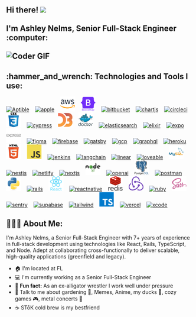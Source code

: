 <h2 align="left">
 <abc>
  <br>Hi there! <img src="https://user-images.githubusercontent.com/42378118/110234147-e3259600-7f4e-11eb-95be-0c4047144dea.gif" width="30"><br>
  <br> I'm Ashley Nelms, Senior Full-Stack Engineer :computer:<br>
  <br>
    <img src="https://media4.giphy.com/media/v1.Y2lkPTc5MGI3NjExdTFvZmlzcHlzZmlnd2szNXpoMnFmMGRzdGtucGxuanFzZW1mcG13aSZlcD12MV9pbnRlcm5hbF9naWZfYnlfaWQmY3Q9Zw/L1R1tvI9svkIWwpVYr/giphy.gif" alt="Coder GIF" width="500">
 </abc>
</h2> 

<!--
**ashnel/ashnel** is a ✨ _special_ ✨ repository because its `README.md` (this file) appears on your GitHub profile.

Here are some ideas to get you started:

- 🔭 I’m currently working on ...
- 🌱 I’m currently learning ...
- 👯 I’m looking to collaborate on ...
- 🤔 I’m looking for help with ...
- 💬 Ask me about ...
- 📫 How to reach me: ...
- 😄 Pronouns: ...
- ⚡ Fun fact: ...
-->

<h2 align="left">:hammer_and_wrench: Technologies and Tools I use:</h2>
<div align="left"> 
  <a href="https://www.aptible.com/" target="_blank"><img src="https://avatars.githubusercontent.com/u/4594193?s=280&v=4" width="40" height="40" alt="Aptible"/></a>
  &nbsp;&nbsp;
  <a href="https://developer.apple.com/" target="_blank" rel="noreferrer"><img src="https://cdn.jim-nielsen.com/macos/512/apple-developer-2020-07-01.png?rf=1024" alt="apple" width="40" height="40"/></a> 
  &nbsp;&nbsp;
  <a href="https://aws.amazon.com" target="_blank"><img src="https://raw.githubusercontent.com/devicons/devicon/master/icons/amazonwebservices/amazonwebservices-original-wordmark.svg" alt="AWS" width="40" height="40"/></a>
  &nbsp;&nbsp;
  <a href="https://getbootstrap.com" target="_blank" rel="noreferrer"><img src="https://raw.githubusercontent.com/devicons/devicon/master/icons/bootstrap/bootstrap-plain-wordmark.svg" alt="bootstrap" width="40" height="40"/></a> 
  &nbsp;&nbsp;
  <a href="https://bitbucket.org/product/" target="_blank" rel="noreferrer"><img src="https://images.icon-icons.com/2108/PNG/512/bitbucket_icon_130979.png" alt="bitbucket" width="40" height="40"/></a>
  &nbsp;&nbsp;
  <a href="https://www.chartjs.org" target="_blank" rel="noreferrer"><img src="https://www.chartjs.org/media/logo-title.svg" alt="chartjs" width="40" height="40"/></a> 
  &nbsp;&nbsp;
  <a href="https://circleci.com/" target="_blank" rel="noreferrer"><img src="https://upload.wikimedia.org/wikipedia/commons/thumb/8/82/Circleci-icon-logo.svg/1200px-Circleci-icon-logo.svg.png" alt="circleci" width="40" height="40"/></a> 
   &nbsp;&nbsp;
  <a href="https://www.w3schools.com/css/" target="_blank" rel="noreferrer"><img src="https://raw.githubusercontent.com/devicons/devicon/master/icons/css3/css3-original-wordmark.svg" alt="css3" width="40" height="40"/></a> 
  &nbsp;&nbsp;
  <a href="https://www.cypress.io" target="_blank" rel="noreferrer"><img src="https://raw.githubusercontent.com/simple-icons/simple-icons/6e46ec1fc23b60c8fd0d2f2ff46db82e16dbd75f/icons/cypress.svg" alt="cypress" width="40" height="40"/></a> 
  &nbsp;&nbsp;
  <a href="https://d3js.org/" target="_blank" rel="noreferrer"><img src="https://raw.githubusercontent.com/devicons/devicon/master/icons/d3js/d3js-original.svg" alt="d3js" width="40" height="40"/></a> 
  &nbsp;&nbsp;
  <a href="https://www.docker.com/" target="_blank" rel="noreferrer"><img src="https://raw.githubusercontent.com/devicons/devicon/master/icons/docker/docker-original-wordmark.svg" alt="docker" width="40" height="40"/></a>
  &nbsp;&nbsp;
  <a href="https://www.elastic.co" target="_blank" rel="noreferrer"><img src="https://www.vectorlogo.zone/logos/elastic/elastic-icon.svg" alt="elasticsearch" width="40" height="40"/></a> 
  &nbsp;&nbsp;
  <a href="https://elixir-lang.org/" target="_blank" rel="noreferrer"><img src="https://user-images.githubusercontent.com/39904003/146365575-c658ac00-c0e8-42aa-8341-78c7bd5d6678.png" alt="elixir" width="40" height="40"/></a>
  &nbsp;&nbsp;
  <a href="https://expo.dev/" target="_blank" rel="noreferrer"><img src="https://encrypted-tbn0.gstatic.com/images?q=tbn:ANd9GcSrANRUXZNigIV4AJuOJceMPbL_1MHw-ueI4Q&s" alt="expo" width="40" height="40"/></a>
  &nbsp;&nbsp;
  <a href="https://expressjs.com" target="_blank" rel="noreferrer"><img src="https://raw.githubusercontent.com/devicons/devicon/master/icons/express/express-original-wordmark.svg" alt="express" width="40" height="40"/></a>
  &nbsp;&nbsp;
  <a href="https://www.figma.com/" target="_blank" rel="noreferrer"><img src="https://www.vectorlogo.zone/logos/figma/figma-icon.svg" alt="figma" width="40" height="40"/></a> 
  &nbsp;&nbsp;
  <a href="https://firebase.google.com/" target="_blank" rel="noreferrer"><img src="https://www.vectorlogo.zone/logos/firebase/firebase-icon.svg" alt="firebase" width="40" height="40"/></a> 
  &nbsp;&nbsp;
  <a href="https://www.gatsbyjs.com/" target="_blank" rel="noreferrer"><img src="https://www.vectorlogo.zone/logos/gatsbyjs/gatsbyjs-icon.svg" alt="gatsby" width="40" height="40"/></a> 
  &nbsp;&nbsp;
  <a href="https://cloud.google.com" target="_blank" rel="noreferrer"><img src="https://www.vectorlogo.zone/logos/google_cloud/google_cloud-icon.svg" alt="gcp" width="40" height="40"/></a> 
  &nbsp;&nbsp;
  <a href="https://graphql.org" target="_blank" rel="noreferrer"><img src="https://www.vectorlogo.zone/logos/graphql/graphql-icon.svg" alt="graphql" width="40" height="40"/></a>
  &nbsp;&nbsp;
  <a href="https://heroku.com" target="_blank" rel="noreferrer"><img src="https://www.vectorlogo.zone/logos/heroku/heroku-icon.svg" alt="heroku" width="40" height="40"/></a>
  &nbsp;&nbsp;
  <a href="https://www.w3.org/html/" target="_blank" rel="noreferrer"><img src="https://raw.githubusercontent.com/devicons/devicon/master/icons/html5/html5-original-wordmark.svg" alt="html5" width="40" height="40"/></a>
  &nbsp;&nbsp;
  <a href="https://developer.mozilla.org/en-US/docs/Web/JavaScript" target="_blank" rel="noreferrer"><img src="https://raw.githubusercontent.com/devicons/devicon/master/icons/javascript/javascript-original.svg" alt="javascript" width="40" height="40"/></a>
  &nbsp;&nbsp;
  <a href="https://www.jenkins.io" target="_blank" rel="noreferrer"><img src="https://www.vectorlogo.zone/logos/jenkins/jenkins-icon.svg" alt="jenkins" width="40" height="40"/></a>
  &nbsp;&nbsp;
  <a href="https://www.langchain.com/" target="_blank" rel="noreferrer"><img src="https://registry.npmmirror.com/@lobehub/icons-static-png/1.51.0/files/dark/langgraph-color.png" alt="langchain" width="40" height="40"/></a>
  &nbsp;&nbsp;
  <a href="https://linear.app/" target="_blank" rel="noreferrer"><img src="https://encrypted-tbn0.gstatic.com/images?q=tbn:ANd9GcTxh-ehr-zuOE7bQqm2Whuom2ZZtAa-yhFzhg&s" alt="linear" width="40" height="40"/></a>
  &nbsp;&nbsp;
  <a href="https://lovable.dev/" target="_blank" rel="noreferrer"><img src="https://lovable.dev/img/logo/lovable-icon-bg-dark.png" alt="loveable" width="40" height="40"/></a>
  &nbsp;&nbsp;
  <a href="https://www.mysql.com/" target="_blank" rel="noreferrer"><img src="https://raw.githubusercontent.com/devicons/devicon/master/icons/mysql/mysql-original-wordmark.svg" alt="mysql" width="40" height="40"/></a>
  &nbsp;&nbsp;
  <a href="https://nestjs.com/" target="_blank" rel="noreferrer"><img src="https://encrypted-tbn0.gstatic.com/images?q=tbn:ANd9GcS5_pjo-FuphQ1tuKBRg_q5KlY3kJ-ZcR-RIg&s" alt="nestjs" width="40" height="40"/></a>
  &nbsp;&nbsp;
  <a href="https://www.netlify.com/" target="_blank" rel="noreferrer"><img src="https://encrypted-tbn0.gstatic.com/images?q=tbn:ANd9GcRaXubXd5xFeev3XNUOknGhHhJNk5wVSNFOlA&s" alt="netlify" width="40" height="40"/></a>
  &nbsp;&nbsp;
  <a href="https://nextjs.org/" target="_blank" rel="noreferrer"><img src="https://cdn.worldvectorlogo.com/logos/nextjs-2.svg" alt="nextjs" width="40" height="40"/></a>
  &nbsp;&nbsp;
  <a href="https://nodejs.org" target="_blank" rel="noreferrer"><img src="https://raw.githubusercontent.com/devicons/devicon/master/icons/nodejs/nodejs-original-wordmark.svg" alt="nodejs" width="40" height="40"/></a>
  &nbsp;&nbsp;
  <a href="https://openai.com/" target="_blank" rel="noreferrer"><img src="https://static.vecteezy.com/system/resources/previews/022/227/364/non_2x/openai-chatgpt-logo-icon-free-png.png" alt="openai" width="40" height="40"/></a>
  &nbsp;&nbsp;
  <a href="https://www.postgresql.org" target="_blank" rel="noreferrer"><img src="https://raw.githubusercontent.com/devicons/devicon/master/icons/postgresql/postgresql-original-wordmark.svg" alt="postgresql" width="40" height="40"/></a>
  &nbsp;&nbsp;
  <a href="https://postman.com" target="_blank" rel="noreferrer"><img src="https://www.vectorlogo.zone/logos/getpostman/getpostman-icon.svg" alt="postman" width="40" height="40"/></a>
  &nbsp;&nbsp;
  <a href="https://www.python.org" target="_blank" rel="noreferrer"><img src="https://raw.githubusercontent.com/devicons/devicon/master/icons/python/python-original.svg" alt="python" width="40" height="40"/></a>
  &nbsp;&nbsp;
  <a href="https://rubyonrails.org/" target="_blank" rel="noreferrer"><img src="https://encrypted-tbn0.gstatic.com/images?q=tbn:ANd9GcQQ-PAFsm5avHuWl8FrI_CUAQa0ikC6esaEJQ&s" alt="rails" width="40" height="40"/></a>
  &nbsp;&nbsp;
  <a href="https://reactjs.org/" target="_blank" rel="noreferrer"><img src="https://raw.githubusercontent.com/devicons/devicon/master/icons/react/react-original-wordmark.svg" alt="react" width="40" height="40"/></a>
  &nbsp;&nbsp;
  <a href="https://reactnative.dev/" target="_blank" rel="noreferrer"><img src="https://reactnative.dev/img/header_logo.svg" alt="reactnative" width="40" height="40"/></a>
  &nbsp;&nbsp;
  <a href="https://redis.io" target="_blank" rel="noreferrer"><img src="https://raw.githubusercontent.com/devicons/devicon/master/icons/redis/redis-original-wordmark.svg" alt="redis" width="40" height="40"/></a>
  &nbsp;&nbsp;
  <a href="https://redux.js.org" target="_blank" rel="noreferrer"><img src="https://raw.githubusercontent.com/devicons/devicon/master/icons/redux/redux-original.svg" alt="redux" width="40" height="40"/></a>
  &nbsp;&nbsp;
  <a href="https://www.ruby-lang.org/en/" target="_blank" rel="noreferrer"><img src="https://cdn-icons-png.flaticon.com/512/919/919842.png" alt="ruby" width="40" height="40"/></a>
  &nbsp;&nbsp;
  <a href="https://sass-lang.com" target="_blank" rel="noreferrer"><img src="https://raw.githubusercontent.com/devicons/devicon/master/icons/sass/sass-original.svg" alt="sass" width="40" height="40"/></a>
  &nbsp;&nbsp;
  <a href="https://sentry.io/" target="_blank" rel="noreferrer"><img src="https://www.svgrepo.com/show/354332/sentry-icon.svg" alt="sentry" width="40" height="40"/></a>
  &nbsp;&nbsp;
  <a href="https://supabase.com/" target="_blank" rel="noreferrer"><img src="https://img.icons8.com/color/512/supabase.png" alt="supabase" width="40" height="40"/></a>
  &nbsp;&nbsp;
  <a href="https://tailwindcss.com/" target="_blank" rel="noreferrer"><img src="https://www.vectorlogo.zone/logos/tailwindcss/tailwindcss-icon.svg" alt="tailwind" width="40" height="40"/></a>
  &nbsp;&nbsp;
  <a href="https://www.typescriptlang.org/" target="_blank" rel="noreferrer"><img src="https://raw.githubusercontent.com/devicons/devicon/master/icons/typescript/typescript-original.svg" alt="typescript" width="40" height="40"/></a>
  &nbsp;&nbsp;
  <a href="https://vercel.com/" target="_blank" rel="noreferrer"><img src="https://www.svgrepo.com/show/354513/vercel-icon.svg" alt="vercel" width="40" height="40"/></a>
  &nbsp;&nbsp;
  <a href="https://developer.apple.com/xcode/" target="_blank" rel="noreferrer"><img src="https://upload.wikimedia.org/wikipedia/en/5/56/Xcode_14_icon.png" alt="xcode" width="40" height="40"/></a>
</div>

<h2 align="left">👨🏻‍💻 About Me:</h2>

I'm Ashley Nelms, a Senior Full-Stack Engineer with 7+ years of experience in full-stack development using technologies like React, Rails, TypeScript, and Node. Adept at collaborating cross-functionally to deliver scalable, high-quality applications (greenfield and legacy).

- :house: I'm located at FL
- :computer: I'm currently working as a Senior Full-Stack Engineer
- 🦎 **Fun fact:** As an ex-alligator wrestler I work well under pressure 
- 💬 Talk to me about gardening 🌻, Memes, Anime, my ducks 🦆, cozy games 🎮, metal concerts 🤘
- ☕ STōK cold brew is my bestfriend


